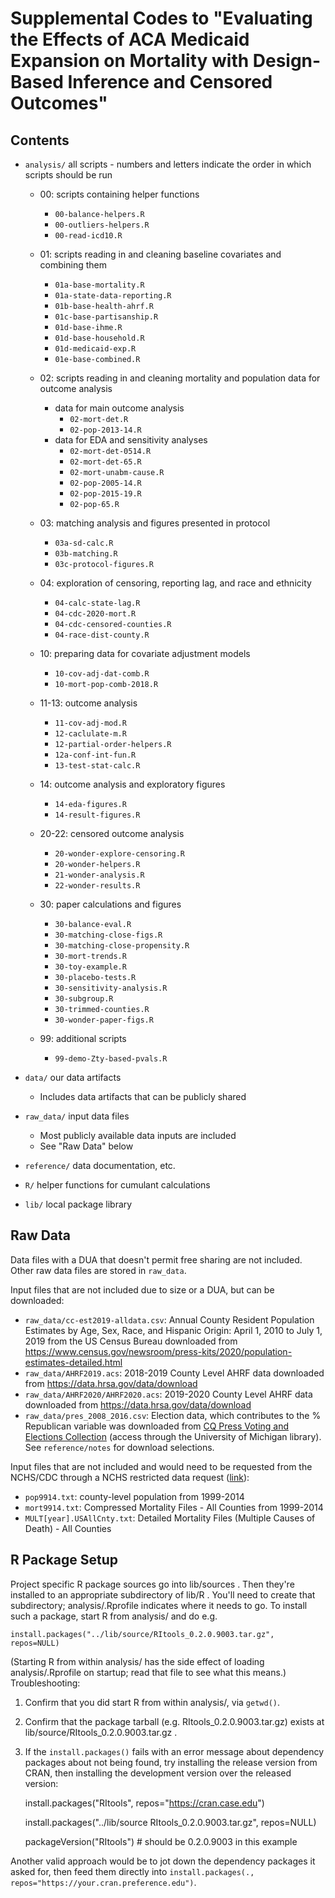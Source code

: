 # Supplemental Codes to "Evaluating the Effects of ACA Medicaid Expansion on Mortality with Design-Based Inference and Censored Outcomes"


## Contents

- `analysis/` all scripts - numbers and letters indicate the order in which scripts should be run

  - 00: scripts containing helper functions

      - `00-balance-helpers.R`
      - `00-outliers-helpers.R`
      - `00-read-icd10.R`

  - 01: scripts reading in and cleaning baseline covariates and combining them

    - `01a-base-mortality.R`
    - `01a-state-data-reporting.R`
    - `01b-base-health-ahrf.R`
    - `01c-base-partisanship.R`
    - `01d-base-ihme.R`
    - `01d-base-household.R`
    - `01d-medicaid-exp.R`
    - `01e-base-combined.R`

  - 02: scripts reading in and cleaning mortality and population data for outcome analysis
    + data for main outcome analysis
      - `02-mort-det.R`
      - `02-pop-2013-14.R`  
    + data for EDA and sensitivity analyses
      - `02-mort-det-0514.R`
      - `02-mort-det-65.R`
      - `02-mort-unabm-cause.R`
      - `02-pop-2005-14.R`
      - `02-pop-2015-19.R`
      - `02-pop-65.R`

  - 03: matching analysis and figures presented in protocol

    - `03a-sd-calc.R`
    - `03b-matching.R`
    - `03c-protocol-figures.R`

  - 04: exploration of censoring, reporting lag, and race and ethnicity

    - `04-calc-state-lag.R`
    - `04-cdc-2020-mort.R`
    - `04-cdc-censored-counties.R`
    - `04-race-dist-county.R`

  - 10: preparing data for covariate adjustment models

    - `10-cov-adj-dat-comb.R`
    - `10-mort-pop-comb-2018.R`

  - 11-13: outcome analysis
    - `11-cov-adj-mod.R`
    - `12-caclulate-m.R`
    - `12-partial-order-helpers.R`
    - `12a-conf-int-fun.R`
    - `13-test-stat-calc.R`

  - 14: outcome analysis and exploratory figures
    - `14-eda-figures.R`
    - `14-result-figures.R`

  - 20-22: censored outcome analysis
    - `20-wonder-explore-censoring.R`
    - `20-wonder-helpers.R`
    - `21-wonder-analysis.R`
    - `22-wonder-results.R`

  - 30: paper calculations and figures
    - `30-balance-eval.R`
    - `30-matching-close-figs.R`
    - `30-matching-close-propensity.R`
    - `30-mort-trends.R`
    - `30-toy-example.R`
    - `30-placebo-tests.R`
    - `30-sensitivity-analysis.R`
    - `30-subgroup.R`
    - `30-trimmed-counties.R`
    - `30-wonder-paper-figs.R`

  - 99: additional scripts
    - `99-demo-Zty-based-pvals.R`

- `data/` our data artifacts
  - Includes data artifacts that can be publicly shared


- `raw_data/` input data files
  + Most publicly available data inputs are included
  + See "Raw Data" below

- `reference/` data documentation, etc.
- `R/` helper functions for cumulant calculations
- `lib/` local package library


## Raw Data

Data files with a DUA that doesn't permit free sharing are not included.  Other raw data files are stored in `raw_data`.

Input files that are not included due to size or a DUA, but can be downloaded:

- `raw_data/cc-est2019-alldata.csv`: Annual County Resident Population Estimates by Age, Sex, Race, and Hispanic Origin: April 1, 2010 to July 1, 2019 from the US Census Bureau downloaded from https://www.census.gov/newsroom/press-kits/2020/population-estimates-detailed.html
- `raw_data/AHRF2019.acs`: 2018-2019 County Level AHRF data downloaded from https://data.hrsa.gov/data/download
- `raw_data/AHRF2020/AHRF2020.acs`: 2019-2020 County Level AHRF data downloaded from https://data.hrsa.gov/data/download
- `raw_data/pres_2008_2016.csv`: Election data, which contributes to the \% Republican variable was downloaded from [CQ Press Voting and Elections Collection](http://library.cqpress.com/elections/download-data.php) (access through the University of Michigan library). See `reference/notes` for download selections.


Input files that are not included and would need to be requested from the NCHS/CDC through a NCHS restricted data request ([link](https://www.cdc.gov/nchs/nvss/nvss-restricted-data.htm)):

- `pop9914.txt`: county-level population from 1999-2014
- `mort9914.txt`: Compressed Mortality Files - All Counties from 1999-2014
- `MULT[year].USAllCnty.txt`: Detailed Mortality Files (Multiple Causes of Death) - All Counties

## R Package Setup


Project specific R package sources go into lib/sources . Then they're installed to an appropriate subdirectory of lib/R . You'll need to create that subdirectory; analysis/.Rprofile indicates where it needs to go.  To install such a package, start R from analysis/ and do e.g.

    install.packages("../lib/source/RItools_0.2.0.9003.tar.gz", repos=NULL)

(Starting R from within analysis/ has the side effect of loading analysis/.Rprofile on startup; read that file to see what this means.) Troubleshooting:

1. Confirm that you did start R from within analysis/, via `getwd()`.
2. Confirm that the package tarball (e.g. RItools_0.2.0.9003.tar.gz) exists at lib/source/RItools_0.2.0.9003.tar.gz .
3. If the `install.packages()` fails with an error message about dependency packages about not being found, try installing the release version from CRAN, then installing the development version over the released version:



    install.packages("RItools", repos="https://cran.case.edu")

    install.packages("../lib/source RItools_0.2.0.9003.tar.gz", repos=NULL)

    packageVersion("RItools") # should be 0.2.0.9003 in this example

Another valid approach would be to jot down the dependency packages it asked for, then feed them directly into `install.packages(., repos="https://your.cran.preference.edu")`.
